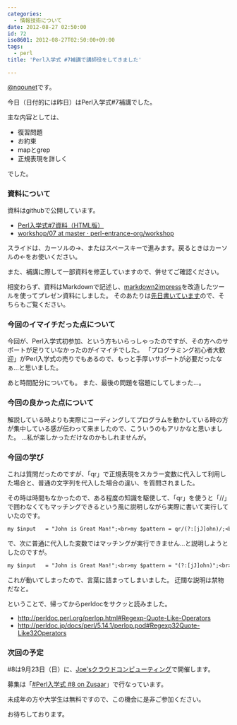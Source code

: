 ```yaml
---
categories:
  - 情報技術について
date: 2012-08-27 02:50:00
id: 72
iso8601: 2012-08-27T02:50:00+09:00
tags:
  - perl
title: 'Perl入学式 #7補講で講師役をしてきました'

---
```


<p><a href="https://twitter.com/nqounet">@nqounet</a>です。</p>

<p>今日（日付的には昨日）はPerl入学式#7補講でした。</p>

<p>主な内容としては、</p>

<ul><li>復習問題</li><li>お約束</li><li>mapとgrep</li><li>正規表現を詳しく</li></ul>

<p>でした。</p>

<h3>資料について</h3>

<p>資料はgithubで公開しています。</p>

<ul><li><a href="http://www.perl-entrance.org/2012/handout/perlentrance07/index.html#/title">Perl入学式#7資料（HTML版）</a></li><li><a href="https://github.com/perl-entrance-org/workshop/tree/master/07">workshop/07 at master · perl-entrance-org/workshop</a></li></ul>

<p>スライドは、カーソルの→、またはスペースキーで進みます。戻るときはカーソルの←をお使いください。</p>

<p>また、補講に際して一部資料を修正していますので、併せてご確認ください。</p>

<p>相変わらず、資料はMarkdownで記述し、<a href="https://github.com/yoshiki/markdown2impress">markdown2impress</a>を改造したツールを使ってプレゼン資料にしました。 そのあたりは<a href="http://www.nqou.net/2012/05/30/073000">先日書いています</a>ので、そちらもご覧ください。</p>

<h3>今回のイマイチだった点について</h3>

<p>今回が、Perl入学式初参加、という方もいらっしゃったのですが、その方へのサポートが足りていなかったのがイマイチでした。 「プログラミング初心者大歓迎」がPerl入学式の売りでもあるので、もっと手厚いサポートが必要だったなぁ…と思いました。</p>

<p>あと時間配分についても。 また、最後の問題を宿題にしてしまった…。</p>

<h3>今回の良かった点について</h3>

<p>解説している時よりも実際にコーディングしてプログラムを動かしている時の方が集中している感が伝わって来ましたので、こういうのもアリかなと思いました。 …私が楽しかっただけなのかもしれませんが。</p>

<h3>今回の学び</h3>

<p>これは質問だったのですが、「qr」で正規表現をスカラー変数に代入して利用した場合と、普通の文字列を代入した場合の違い、を質問されました。</p>

<p>その時は時間もなかったので、ある程度の知識を駆使して、「qr」を使うと「//」で囲わなくてもマッチングできるという風に説明しながら実際に書いて実行していたのです。</p>

```default
my $input   = "John is Great Man!";<br>my $pattern = qr/(?:[jJ]ohn)/;<br>if ($input =~ $pattern) {<br>    print "マッチした！";<br>}<br>
```

<p>で、次に普通に代入した変数ではマッチングが実行できません…と説明しようとしたのですが。</p>

```default
my $input   = "John is Great Man!";<br>my $pattern = "(?:[jJ]ohn)";<br>if ($input =~ $pattern) {<br>    print "マッチした！";<br>}<br>
```

<p>これが動いてしまったので、言葉に詰まってしまいました。 迂闊な説明は禁物だなと。</p>

<p>ということで、帰ってからperldocをサクッと読みました。</p>

<ul><li><a href="http://perldoc.perl.org/perlop.html#Regexp-Quote-Like-Operators">http://perldoc.perl.org/perlop.html#Regexp-Quote-Like-Operators</a></li><li><a href="http://perldoc.jp/docs/perl/5.14.1/perlop.pod#Regexp32Quote-Like32Operators">http://perldoc.jp/docs/perl/5.14.1/perlop.pod#Regexp32Quote-Like32Operators</a></li></ul>

<h3>次回の予定</h3>

<p>#8は9月23日（日）に、<a href="http://www.joeswebhosting.net/">Joe'sクラウドコンピューティング</a>で開催します。</p>

<p>募集は「<a href="http://www.zusaar.com/event/378004">#Perl入学式 #8 on Zusaar</a>」で行なっています。</p>

<p>未成年の方や大学生は無料ですので、この機会に是非ご参加ください。</p>

<p>お待ちしております。</p>
    	